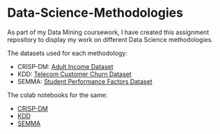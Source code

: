 # Data-Science-Methodologies
As part of my Data Mining coursework, I have created this assignment repository to display my work on different Data Science methodologies.

The datasets used for each methodology:
- CRISP-DM: [Adult Income Dataset](https://www.kaggle.com/datasets/wenruliu/adult-income-dataset)
- KDD: [Telecom Customer Churn Dataset](https://www.kaggle.com/datasets/shilongzhuang/telecom-customer-churn-by-maven-analytics)
- SEMMA: [Student Performance Factors Dataset](https://www.kaggle.com/datasets/lainguyn123/student-performance-factors)

The colab notebooks for the same:
- [CRISP-DM](https://colab.research.google.com/drive/1F3sh9rq6wpH1if5pg84XSh3mRR_U6NSF?usp=sharing)
- [KDD]()
- [SEMMA]()
